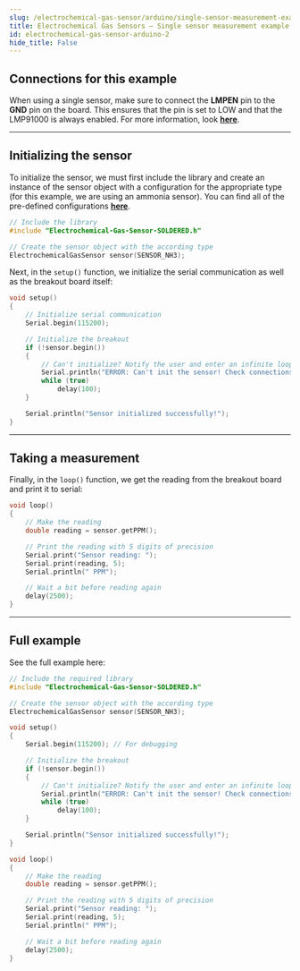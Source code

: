 ```yaml
---
slug: /electrochemical-gas-sensor/arduino/single-sensor-measurement-example
title: Electrochemical Gas Sensors – Single sensor measurement example
id: electrochemical-gas-sensor-arduino-2 
hide_title: False
---
```


## Connections for this example

<CenteredImage src="/img/electrochemical-gas-sensor/connections1.png" />

<InfoBox>

When using a single sensor, make sure to connect the **LMPEN** pin to the **GND** pin on the board. This ensures that the pin is set to LOW and that the LMP91000 is always enabled. For more information, look [**here**](/documentation/electrochemical-gas-sensor/hardware/#lmpen-pin-functionality).

</InfoBox>

---

## Initializing the sensor

To initialize the sensor, we must first include the library and create an instance of the sensor object with a configuration for the appropriate type (for this example, we are using an ammonia sensor). You can find all of the pre-defined configurations [**here**](https://github.com/SolderedElectronics/Soldered-Electrochemical-Gas-Sensor-Arduino-Library/blob/main/src/sensorConfigData.h).

```cpp
// Include the library
#include "Electrochemical-Gas-Sensor-SOLDERED.h"

// Create the sensor object with the according type
ElectrochemicalGasSensor sensor(SENSOR_NH3);
```

Next, in the `setup()` function, we initialize the serial communication as well as the breakout board itself:

```cpp
void setup()
{
    // Initialize serial communication
    Serial.begin(115200); 

    // Initialize the breakout
    if (!sensor.begin())
    {
        // Can't initialize? Notify the user and enter an infinite loop
        Serial.println("ERROR: Can't init the sensor! Check connections!");
        while (true)
            delay(100);
    }

    Serial.println("Sensor initialized successfully!");
}
```

<FunctionDocumentation
  functionName="sensor.begin()"
  description="Initializes the LMP91000 and ADS1115 on the board and establishes an I2C connection"
  returnDescription="Boolean value, returns true if it was successful, false if it failed"
  parameters={[]}
/>

---

## Taking a measurement

Finally, in the `loop()` function, we get the reading from the breakout board and print it to serial:

```cpp
void loop()
{
    // Make the reading
    double reading = sensor.getPPM();

    // Print the reading with 5 digits of precision
    Serial.print("Sensor reading: ");
    Serial.print(reading, 5);
    Serial.println(" PPM");

    // Wait a bit before reading again
    delay(2500);
}
```

<CenteredImage src="/img/electrochemical-gas-sensor/reading_one.png" alt="Serial monitor" caption="Serial monitor"/>

<FunctionDocumentation
  functionName="sensor.getPPM()"
  description="Makes a measurement with the ADS1115 ADC and calculates the PPM value of the measured gas"
  returnDescription="Double value, gas measurement in PPM (parts per million)"
  parameters={[]}
/>

<FunctionDocumentation
  functionName="sensor.getPPB()"
  description="Make a measurement with the ADS1115 ADC and calculate the PPB value of the measured gas"
  returnDescription="Double value, gas measurement in PPB (parts per billion)"
  parameters={[]}
/>

---

## Full example

See the full example here:

```cpp
// Include the required library
#include "Electrochemical-Gas-Sensor-SOLDERED.h"

// Create the sensor object with the according type
ElectrochemicalGasSensor sensor(SENSOR_NH3);

void setup()
{
    Serial.begin(115200); // For debugging

    // Initialize the breakout
    if (!sensor.begin())
    {
        // Can't initialize? Notify the user and enter an infinite loop
        Serial.println("ERROR: Can't init the sensor! Check connections!");
        while (true)
            delay(100);
    }

    Serial.println("Sensor initialized successfully!");
}

void loop()
{
    // Make the reading
    double reading = sensor.getPPM();

    // Print the reading with 5 digits of precision
    Serial.print("Sensor reading: ");
    Serial.print(reading, 5);
    Serial.println(" PPM");

    // Wait a bit before reading again
    delay(2500);
}
```